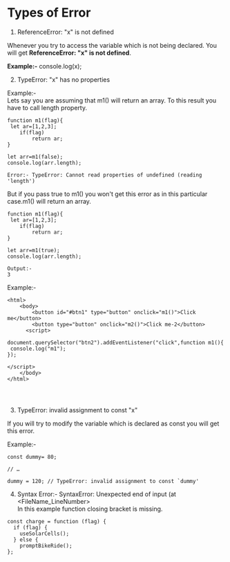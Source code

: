 # Types of Error

1. ReferenceError: "x" is not defined

Whenever you try to access the variable which is not being declared. You will get **ReferenceError: "x" is not defined**.

**Example:-**
console.log(x);

2. TypeError: "x" has no properties

Example:-  
Lets say you are assuming that m1() will return an array. To this result you have to call length property.

~~~
function m1(flag){
 let ar=[1,2,3];
    if(flag)
        return ar;
}

let arr=m1(false);
console.log(arr.length);

Error:- TypeError: Cannot read properties of undefined (reading 'length')

~~~

But if you pass true to m1() you won't get this error as in this particular case.m1() will return an array.

~~~
function m1(flag){
 let ar=[1,2,3];
    if(flag)
        return ar;
}

let arr=m1(true);
console.log(arr.length);

Output:-
3

~~~

Example:-
~~~
<html>
    <body>
        <button id="#btn1" type="button" onclick="m1()">Click me</button>
        <button type="button" onclick="m2()">Click me-2</button>
      <script>

document.querySelector("btn2").addEventListener("click",function m1(){
 console.log("m1");
});

</script>
    </body>
</html>

 


~~~
3. TypeError: invalid assignment to const "x"

If you will try to modify the variable which is declared as const you will get this error.

Example:- 

~~~
const dummy= 80;

// …

dummy = 120; // TypeError: invalid assignment to const `dummy'

~~~

4. Syntax Error:- 
SyntaxError: Unexpected end of input (at <FileName_LineNumber>  
In this example function closing bracket is missing.  
~~~   
const charge = function (flag) {
  if (flag) {
    useSolarCells();
  } else {
    promptBikeRide();
};
~~~
